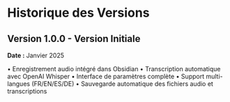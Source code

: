 # Historique des Versions

## Version 1.0.0 - Version Initiale
**Date :** Janvier 2025

• Enregistrement audio intégré dans Obsidian
• Transcription automatique avec OpenAI Whisper
• Interface de paramètres complète
• Support multi-langues (FR/EN/ES/DE)
• Sauvegarde automatique des fichiers audio et transcriptions
